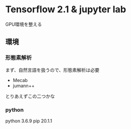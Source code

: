 # Tensorflow 2.1 & jupyter lab
GPU環境を整える

## 環境
### 形態素解析
まず、自然言語を扱うので、形態素解析は必要

* Mecab
* jumann++

とりあえずこの二つかな

### python 
python 3.6.9
pip    20.1.1
